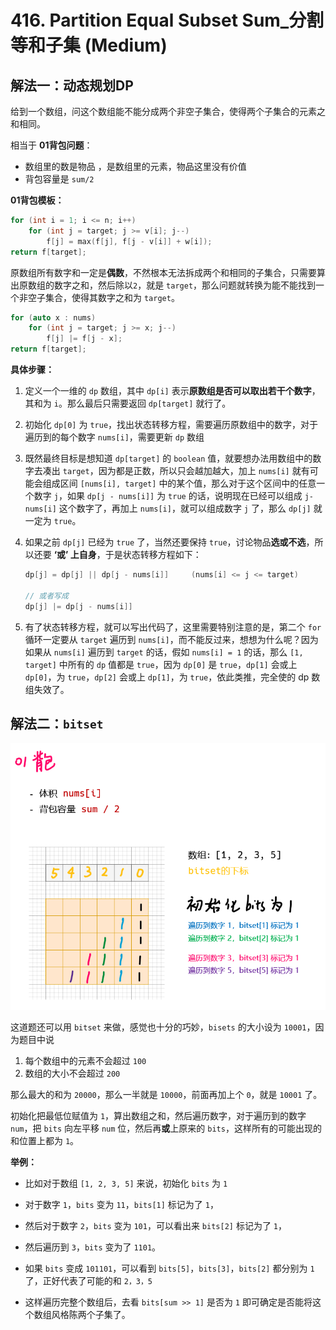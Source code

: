 # 416. Partition Equal Subset Sum_分割等和子集 (Medium)



## 解法一：动态规划DP



给到一个数组，问这个数组能不能分成两个非空子集合，使得两个子集合的元素之和相同。

相当于 **01背包问题**：

- 数组里的数是物品 ，是数组里的元素，物品这里没有价值
- 背包容量是 `sum/2`

**01背包模板：**

```c++
for (int i = 1; i <= n; i++)
    for (int j = target; j >= v[i]; j--)
        f[j] = max(f[j], f[j - v[i]] + w[i]);
return f[target];
```

原数组所有数字和一定是**偶数**，不然根本无法拆成两个和相同的子集合，只需要算出原数组的数字之和，然后除以`2`，就是 `target`，那么问题就转换为能不能找到一个非空子集合，使得其数字之和为 `target`。

```c++
for (auto x : nums)
    for (int j = target; j >= x; j--)
        f[j] |= f[j - x];
return f[target];
```

**具体步骤：**

1. 定义一个一维的 `dp` 数组，其中 `dp[i]` 表示**原数组是否可以取出若干个数字**，其和为 `i`。那么最后只需要返回 `dp[target]` 就行了。

2. 初始化 `dp[0]` 为 `true`，找出状态转移方程，需要遍历原数组中的数字，对于遍历到的每个数字 `nums[i]`，需要更新 `dp` 数组

3. 既然最终目标是想知道 `dp[target]` 的 `boolean` 值，就要想办法用数组中的数字去凑出 `target`，因为都是正数，所以只会越加越大，加上 `nums[i]` 就有可能会组成区间 `[nums[i], target]` 中的某个值，那么对于这个区间中的任意一个数字 `j`，如果 `dp[j - nums[i]]` 为 `true` 的话，说明现在已经可以组成 `j-nums[i]` 这个数字了，再加上 `nums[i]`，就可以组成数字 `j` 了，那么 `dp[j]` 就一定为 `true`。

4. 如果之前 `dp[j]` 已经为 `true` 了，当然还要保持 `true`，讨论物品**选或不选**，所以还要 **‘或’ 上自身**，于是状态转移方程如下：

   ```cpp
   dp[j] = dp[j] || dp[j - nums[i]]     (nums[i] <= j <= target)
       
   // 或者写成
   dp[j] |= dp[j - nums[i]]
   ```

   

5. 有了状态转移方程，就可以写出代码了，这里需要特别注意的是，第二个 `for` 循环一定要从 `target` 遍历到 `nums[i]`，而不能反过来，想想为什么呢？因为如果从 `nums[i]` 遍历到 `target` 的话，假如 `nums[i] = 1` 的话，那么 `[1, target]` 中所有的 `dp` 值都是 `true`，因为 `dp[0]` 是 `true`，`dp[1]` 会或上 `dp[0]`，为 `true`，`dp[2]` 会或上 `dp[1]`，为 `true`，依此类推，完全使的 dp 数组失效了。





## 解法二：`bitset`

![solve](https://raw.githubusercontent.com/KimmiGYH/LeetCode_Notes_Public/master/Section05_Solutions/0416_Partition%20Equal%20Subset%20Sum_%E5%88%86%E5%89%B2%E7%AD%89%E5%92%8C%E5%AD%90%E9%9B%86/solve.png)



这道题还可以用 `bitset` 来做，感觉也十分的巧妙，`bisets` 的大小设为 `10001`，因为题目中说

1. 每个数组中的元素不会超过 `100`
2. 数组的大小不会超过 `200`

那么最大的和为 `20000`，那么一半就是 `10000`，前面再加上个 `0`，就是 `10001` 了。



初始化把最低位赋值为 `1`，算出数组之和，然后遍历数字，对于遍历到的数字 `num`，把 `bits` 向左平移 `num` 位，然后再**或**上原来的 `bits`，这样所有的可能出现的和位置上都为 `1`。

**举例：**

- 比如对于数组 `[1, 2, 3, 5]` 来说，初始化 `bits` 为 `1`
- 对于数字 `1`，`bits` 变为 `11`，`bits[1]` 标记为了 `1`，

- 然后对于数字 `2`，`bits` 变为 `101`，可以看出来 `bits[2]` 标记为了 `1`，
- 然后遍历到 `3`，`bits` 变为了 `1101`。
- 如果 `bits` 变成 `101101`，可以看到 `bits[5]`，`bits[3]`，`bits[2]` 都分别为 `1` 了，正好代表了可能的和 `2，3，5`
- 这样遍历完整个数组后，去看 `bits[sum >> 1]` 是否为 `1` 即可确定是否能将这个数组风格陈两个子集了。